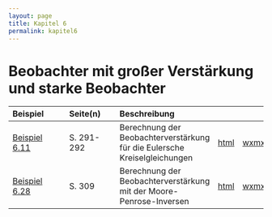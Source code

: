 ```yaml
---
layout: page
title: Kapitel 6
permalink: kapitel6
---
```


# Beobachter mit großer Verstärkung und starke Beobachter

|Beispiel&nbsp;&nbsp;&nbsp;&nbsp;&nbsp;&nbsp;&nbsp;&nbsp;|Seite(n)&nbsp;&nbsp;&nbsp;&nbsp;&nbsp;|Beschreibung| | |
|:---|:---|:---|---|---|
|[Beispiel 6.11](beispiel6_11.md)|S. 291-292| Berechnung der Beobachterverstärkung  für die Eulersche Kreiselgleichungen| [html](Kreisel_High_Gain.html)| [wxmx](Kreisel_High_Gain.wxmx)|
|[Beispiel 6.28](beispiel6_28.md)|S. 309| Berechnung der Beobachterverstärkung mit der Moore-Penrose-Inversen| [html](HG_Isidori2.html)| [wxmx](HG_Isidori2.wxmx)|
